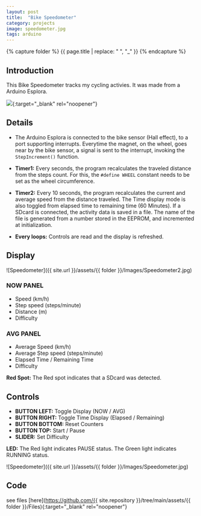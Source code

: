 ```yaml
---
layout: post
title:  "Bike Speedometer"
category: projects
image: speedometer.jpg
tags: arduino 
---
```

{% capture folder %}
{{ page.title | replace: " ", "_" }}
{% endcapture %}

## Introduction ##
This Bike Speedometer tracks my cycling activies. It was made from a Arduino Esplora.
<!--more-->

[<img src='https://img.youtube.com/vi/MkDkZQN_Pis/0.jpg'>](https://www.youtube.com/watch?v=MkDkZQN_Pis){:target="_blank" rel="noopener"}

## Details ##

- The Arduino Esplora is connected to the bike sensor (Hall effect), to a port supporting interrupts.
Everytime the magnet, on the wheel, goes near by the bike sensor, a signal is sent to the interrupt, invoking the `StepIncrement()` function.

- **Timer1:** Every seconds, the program recalculates the traveled distance from the steps count.
For this, the `#define WHEEL` constant needs to be set as the wheel circumference.

- **Timer2:** Every 10 seconds, the program recalculates the current and average speed from the distance traveled.
The Time display mode is also toggled from elapsed time to remaining time (60 Minutes).
If a SDcard is connected, the activity data is saved in a file. The name of the file is generated from a number stored in the EEPROM, and incremented at initialization.

- **Every loops:** Controls are read and the display is refreshed.

## Display ##

![Speedometer]({{ site.url }}/assets/{{ folder }}/Images/Speedometer2.jpg)

### NOW PANEL ###
- Speed (km/h)
- Step speed (steps/minute)
- Distance (m)
- Difficulty

### AVG PANEL ###
- Average Speed (km/h)
- Average Step speed (steps/minute)
- Elapsed Time / Remaining Time
- Difficulty

**Red Spot:** The Red spot indicates that a SDcard was detected.

## Controls ##

- **BUTTON LEFT:**	Toggle Display (NOW / AVG)
- **BUTTON RIGHT:**	Toggle Time Display (Elapsed / Remaining)
- **BUTTON BOTTOM:**	Reset Counters
- **BUTTON TOP:**	Start / Pause
- **SLIDER:**		Set Difficulty

**LED:** The Red light indicates PAUSE status. The Green light indicates RUNNING status.

![Speedometer]({{ site.url }}/assets/{{ folder }}/Images/Speedometer.jpg)

## Code ##
see files [here](https://github.com/{{ site.repository }}/tree/main/assets/{{ folder }}/Files){:target="_blank" rel="noopener"}
